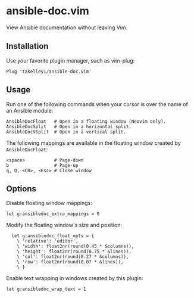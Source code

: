 # ansible-doc.vim

View Ansible documentation without leaving Vim.


## Installation

Use your favorite plugin manager, such as vim-plug:
```vim
Plug 'takelley1/ansible-doc.vim'
```

## Usage

Run one of the following commands when your cursor is over the name of an
Ansible module:
```
AnsibleDocFloat   # Open in a floating window (Neovim only).
AnsibleDocSplit   # Open in a horizontal split.
AnsibleDocVSplit  # Open in a vertical split.
```

The following mappings are available in the floating window created by
`AnsibleDocFloat`:
```
<space>           # Page-down
b                 # Page-up
q, Q, <CR>, <Esc> # Close window
```

## Options

Disable floating window mappings:
```vim
let g:ansibledoc_extra_mappings = 0
```

Modify the floating window's size and position:
```vim
  let g:ansibledoc_float_opts = {
    \ 'relative': 'editor',
    \ 'width': float2nr(round(0.45 * &columns)),
    \ 'height': float2nr(round(0.75 * &lines)),
    \ 'col': float2nr(round(0.27 * &columns)),
    \ 'row': float2nr(round(0.07 * &lines)),
    \ }
```

Enable text wrapping in windows created by this plugin:
```vim
let g:ansibledoc_wrap_text = 1
```
